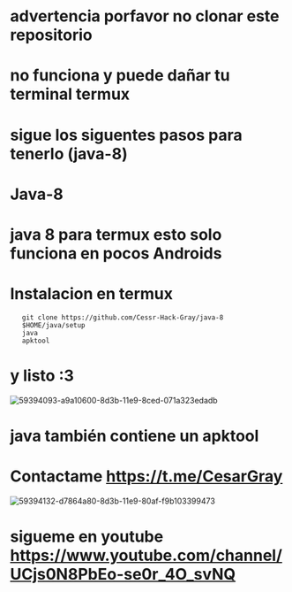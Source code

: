 # advertencia porfavor no clonar este repositorio
# no funciona y puede dañar tu terminal termux 
# sigue los siguentes pasos para tenerlo (java-8)
# Java-8
# java 8 para termux esto solo funciona en pocos Androids
# Instalacion en termux

       git clone https://github.com/Cessr-Hack-Gray/java-8  
       $HOME/java/setup
       java
       apktool
       
       
# y listo :3
![59394093-a9a10600-8d3b-11e9-8ced-071a323edadb](https://user-images.githubusercontent.com/46208706/59619384-a2854980-90e7-11e9-9735-a42a1184b2e2.png)
# java también contiene un apktool 
# Contactame https://t.me/CesarGray
![59394132-d7864a80-8d3b-11e9-80af-f9b103399473](https://user-images.githubusercontent.com/46208706/59619392-a6b16700-90e7-11e9-8ae9-6f4d0dfb4d02.png)
# sigueme en youtube https://www.youtube.com/channel/UCjs0N8PbEo-se0r_4O_svNQ
